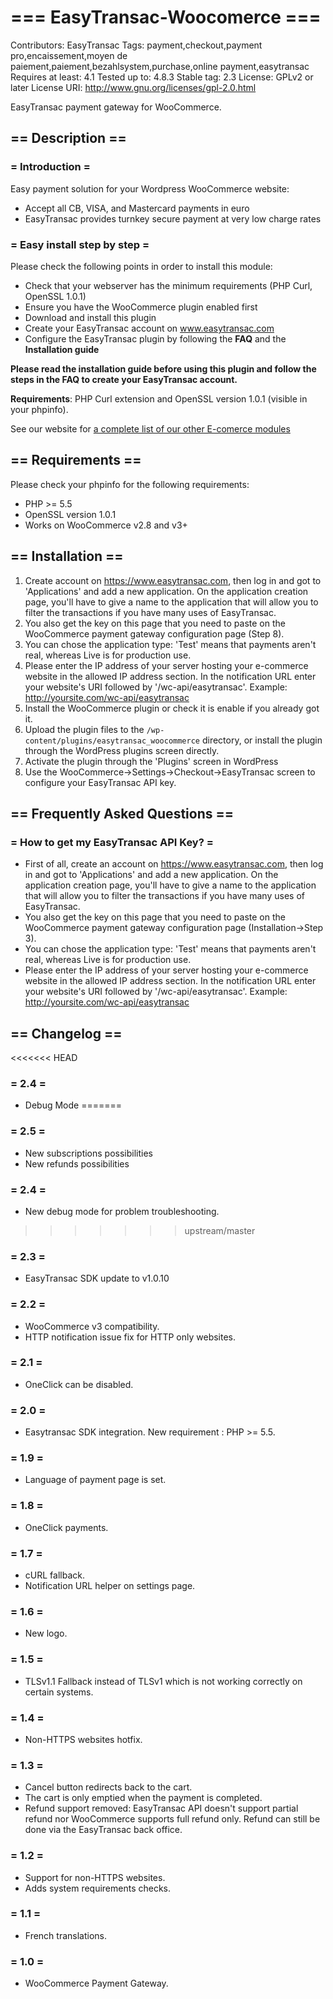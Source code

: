 # === EasyTransac-Woocomerce ===
Contributors: EasyTransac
Tags: payment,checkout,payment pro,encaissement,moyen de paiement,paiement,bezahlsystem,purchase,online payment,easytransac
Requires at least: 4.1
Tested up to: 4.8.3
Stable tag: 2.3
License: GPLv2 or later
License URI: http://www.gnu.org/licenses/gpl-2.0.html

EasyTransac payment gateway for WooCommerce.

## == Description ==

### = Introduction =

Easy payment solution for your Wordpress WooCommerce website:

 * Accept all CB, VISA, and Mastercard payments in euro
 * EasyTransac provides turnkey secure payment at very low charge rates

### = Easy install step by step =

Please check the following points in order to install this module:

 * Check that your webserver has the minimum requirements (PHP Curl, OpenSSL 1.0.1)
 * Ensure you have the WooCommerce plugin enabled first
 * Download and install this plugin
 * Create your EasyTransac account on <a href="https://www.easytransac.com">www.easytransac.com</a>
 * Configure the EasyTransac plugin by following the **FAQ** and the **Installation guide**


**Please read the installation guide before using this plugin and follow the steps in the FAQ to create your EasyTransac account.**

**Requirements**: PHP Curl extension and OpenSSL version 1.0.1 (visible in your phpinfo).

See our website for <a href="https://www.easytransac.com/en/e-comerce">a complete list of our other E-comerce modules</a>

## == Requirements ==

Please check your phpinfo for the following requirements:

 * PHP >= 5.5
 * OpenSSL version 1.0.1
 * Works on WooCommerce v2.8 and v3+

## == Installation ==

1. Create account on https://www.easytransac.com, then log in and got to 'Applications' and add a new application.
On the application creation page, you'll have to give a name to the application that will allow you to filter the transactions if you have many uses of EasyTransac.
2. You also get the key on this page that you need to paste on the WooCommerce payment gateway configuration page (Step 8).
3. You can chose the application type: 'Test' means that payments aren't real, whereas Live is for production use.
4. Please enter the IP address of your server hosting your e-commerce website in the allowed IP address section.
In the notification URL enter your website's URI followed by '/wc-api/easytransac'. Example: http://yoursite.com/wc-api/easytransac
5. Install the WooCommerce plugin or check it is enable if you already got it.
6. Upload the plugin files to the `/wp-content/plugins/easytransac_woocommerce` directory, or install the plugin through the WordPress plugins screen directly.
7. Activate the plugin through the 'Plugins' screen in WordPress
8. Use the WooCommerce->Settings->Checkout->EasyTransac screen to configure your EasyTransac API key.


## == Frequently Asked Questions ==

### = How to get my EasyTransac API Key? =

* First of all, create an account on https://www.easytransac.com, then log in and got to 'Applications' and add a new application.
On the application creation page, you'll have to give a name to the application that will allow you to filter the transactions if you have many uses of EasyTransac.
* You also get the key on this page that you need to paste on the WooCommerce payment gateway configuration page (Installation->Step 3).
* You can chose the application type: 'Test' means that payments aren't real, whereas Live is for production use.
* Please enter the IP address of your server hosting your e-commerce website in the allowed IP address section.
In the notification URL enter your website's URI followed by '/wc-api/easytransac'. Example: http://yoursite.com/wc-api/easytransac
 

## == Changelog ==

<<<<<<< HEAD
### = 2.4 =
* Debug Mode
=======
### = 2.5 =
* New subscriptions possibilities
* New refunds possibilities

### = 2.4 =
* New debug mode for problem troubleshooting.
>>>>>>> upstream/master

### = 2.3 =
* EasyTransac SDK update to v1.0.10

### = 2.2 =
* WooCommerce v3 compatibility.
* HTTP notification issue fix for HTTP only websites.

### = 2.1 =
* OneClick can be disabled.

### = 2.0 =
* Easytransac SDK integration. New requirement : PHP >= 5.5.

### = 1.9 =
* Language of payment page is set.

### = 1.8 =
* OneClick payments.

### = 1.7 =
* cURL fallback.
* Notification URL helper on settings page.

### = 1.6 =
* New logo.

### = 1.5 =
* TLSv1.1 Fallback instead of TLSv1 which is not working correctly on certain systems.

### = 1.4 =
* Non-HTTPS websites hotfix.

### = 1.3 =
* Cancel button redirects back to the cart.
* The cart is only emptied when the payment is completed.
* Refund support removed: EasyTransac API doesn't support partial refund nor WooCommerce supports full refund only. Refund can still be done via the EasyTransac back office.

### = 1.2 =
* Support for non-HTTPS websites.
* Adds system requirements checks.

### = 1.1 =
* French translations.

### = 1.0 =
* WooCommerce Payment Gateway.
